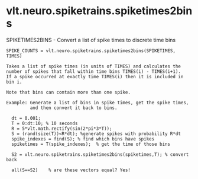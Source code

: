 # vlt.neuro.spiketrains.spiketimes2bins

  SPIKETIMES2BINS - Convert a list of spike times to discrete time bins
 
    SPIKE_COUNTS = vlt.neuro.spiketrains.spiketimes2bins(SPIKETIMES, TIMES)
 
    Takes a list of spike times (in units of TIMES) and calculates the
    number of spikes that fall within time bins TIMES(i) - TIMES(i+1).
    If a spike occurred at exactly time TIMES(i) then it is included in
    bin i.
 
    Note that bins can contain more than one spike.
 
    Example: Generate a list of bins in spike times, get the spike times,
             and then convert it back to bins.
 
      dt = 0.001;
      T = 0:dt:10; % 10 seconds
      R = 5*vlt.math.rectify(sin(2*pi*3*T));
      S = (rand(size(T))<R*dt); %generate spikes with probability R*dt
      spike_indexes = find(S); % find which bins have spikes
      spiketimes = T(spike_indexes);  % get the time of those bins
 
      S2 = vlt.neuro.spiketrains.spiketimes2bins(spiketimes,T); % convert back
 
      all(S==S2)    % are these vectors equal? Yes!
